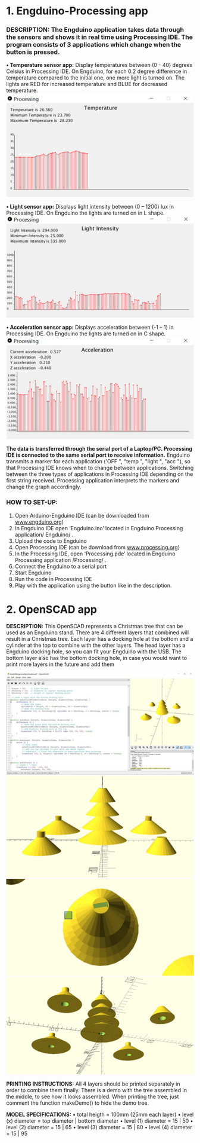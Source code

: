 # 1. Engduino-Processing app

### **DESCRIPTION:** The Engduino application takes data through the sensors and shows it in real time using Processing IDE. The program consists of 3 applications which change when the button is pressed.

**• Temperature sensor app:** Display temperatures between (0 - 40) degrees Celsius in Processing IDE. On Engduino, for each 0.2 degree difference in temperature compared to the initial one, one more light is turned on. The lights are RED for increased temperature and BLUE for decreased temperature.
![test image size](/Screenshots/Temperature.jpg)


**• Light sensor app:** Displays light intensity between (0 – 1200) lux in Processing IDE. On Engduino the lights are turned on in L shape.
![App picture](Screenshots/Light%20Intensity.jpg)


**• Acceleration sensor app:** Displays acceleration between (-1 – 1) in Processing IDE. On Engduino the lights are turned on in C shape.
![App picture](/Screenshots/Acceleration.jpg)


**The data is transferred through the serial port of a Laptop/PC. Processing IDE is connected to the same serial port to receive information.** Engduino transmits a marker for each application ('OFF ", "temp ", "light ", "acc "), so that Processing IDE knows when to change between applications. Switching between the three types of applications in Processing IDE depending on the first string received. Processing application interprets the markers and change the graph accordingly.

### **HOW TO SET-UP:**
1. Open Arduino-Engduino IDE (can be downloaded from www.engduino.org)
2. In Engduino IDE open ‘Engduino.ino’ located in Engduino Processing application/ Engduino/ .
3. Upload the code to Engduino
4. Open Processing IDE (can be download from www.processing.org)
5. In the Processing IDE, open ‘Processing.pde’ located in Engduino Processing application /Processing/ .
6. Connect the Engduino to a serial port
7. Start Engduino
8. Run the code in Processing IDE
9. Play with the application using the button like in the description.

# 2. OpenSCAD app

**DESCRIPTION:** This OpenSCAD represents a Christmas tree that can be used as an Engduino stand. There are 4 different layers that combined will result in a Christmas tree. Each layer has a docking hole at the bottom and a cylinder at the top to combine with the other layers. The head layer has a Engduino docking hole, so you can fit your Engduino with the USB. The bottom layer also has the bottom docking hole, in case you would want to print more layers in the future and add them

![App picture](Screenshots/openscad1.jpg)
![App picture](Screenshots/openscad2.jpg)
![App picture](Screenshots/openscad3.jpg)
![App picture](Screenshots/openscad4.jpg)

**PRINTING INSTRUCTIONS:** All 4 layers should be printed separately in order to combine them finally. There is a demo with the tree assembled in the middle, to see how it looks assembled. When printing the tree, just comment the function makeDemo() to hide the demo tree.

**MODEL SPECIFICATIONS:**
• total heigth = 100mm (25mm each layer)
• level (x) diameter = top diameter | bottom diameter
• level (1) diameter = 15 | 50
• level (2) diameter = 15 | 65
• level (3) diameter = 15 | 80
• level (4) diameter = 15 | 95


